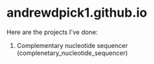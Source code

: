 # andrewdpick1.github.io
Here are the projects I've done:
1. Complementary nucleotide sequencer (complenetary_nucleotide_sequencer)

